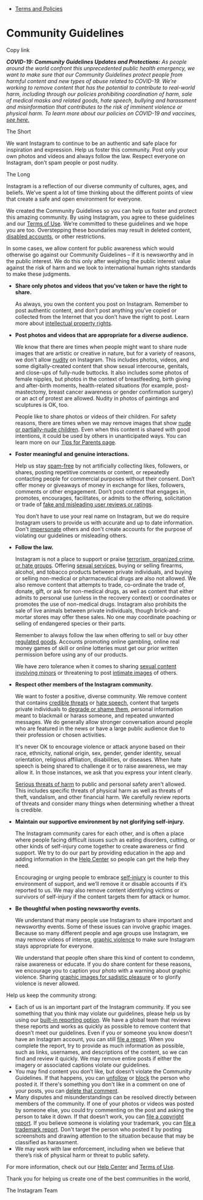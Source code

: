 *   [Terms and Policies](https://help.instagram.com/1417489251945243/?helpref=breadcrumb)

Community Guidelines
====================

Copy link

_**COVID-19: Community Guidelines Updates and Protections:** As people around the world confront this unprecedented public health emergency, we want to make sure that our Community Guidelines protect people from harmful content and new types of abuse related to COVID-19. We’re working to remove content that has the potential to contribute to real-world harm, including through our policies prohibiting coordination of harm, sale of medical masks and related goods, hate speech, bullying and harassment and misinformation that contributes to the risk of imminent violence or physical harm. To learn more about our policies on COVID-19 and vaccines, [see here.](https://help.instagram.com/697825587576762?helpref=faq_content)_

The Short

We want Instagram to continue to be an authentic and safe place for inspiration and expression. Help us foster this community. Post only your own photos and videos and always follow the law. Respect everyone on Instagram, don’t spam people or post nudity.

The Long

Instagram is a reflection of our diverse community of cultures, ages, and beliefs. We’ve spent a lot of time thinking about the different points of view that create a safe and open environment for everyone.

We created the Community Guidelines so you can help us foster and protect this amazing community. By using Instagram, you agree to these guidelines and our [Terms of Use](https://www.instagram.com/legal/terms). We’re committed to these guidelines and we hope you are too. Overstepping these boundaries may result in deleted content, [disabled accounts](https://help.instagram.com/366993040048856?helpref=faq_content), or other restrictions.

In some cases, we allow content for public awareness which would otherwise go against our Community Guidelines – if it is newsworthy and in the public interest. We do this only after weighing the public interest value against the risk of harm and we look to international human rights standards to make these judgments.

*   **Share only photos and videos that you’ve taken or have the right to share.**
    
    As always, you own the content you post on Instagram. Remember to post authentic content, and don’t post anything you’ve copied or collected from the Internet that you don’t have the right to post. Learn more about [intellectual property rights](https://help.instagram.com/126382350847838?helpref=faq_content).
    
*   **Post photos and videos that are appropriate for a diverse audience.**
    
    We know that there are times when people might want to share nude images that are artistic or creative in nature, but for a variety of reasons, we don’t allow [nudity](https://l.instagram.com/?u=https%3A%2F%2Fwww.facebook.com%2Fcommunitystandards%2Fadult_nudity_sexual_activity&e=AT0WryFuikz-8EHWfzFWES_h-xpyOaa_444uty4_ZXd65LEeFvHd9LRJfKDsOil6qLA-jS3lDIucMm9brBlmy-mtHsKUTuqcWEHBpAy7SYL-lbgc2XKSBH2wkl2QS5OzFEX2w534CYvlhrk5Qnbw4VoZnwD2rxkPRVE3QQ) on Instagram. This includes photos, videos, and some digitally-created content that show sexual intercourse, genitals, and close-ups of fully-nude buttocks. It also includes some photos of female nipples, but photos in the context of breastfeeding, birth giving and after-birth moments, health-related situations (for example, post-mastectomy, breast cancer awareness or gender confirmation surgery) or an act of protest are allowed. Nudity in photos of paintings and sculptures is OK, too.
    
    People like to share photos or videos of their children. For safety reasons, there are times when we may remove images that show [nude or partially-nude children](https://l.instagram.com/?u=https%3A%2F%2Fwww.facebook.com%2Fcommunitystandards%2Fchild_nudity_sexual_exploitation&e=AT0WryFuikz-8EHWfzFWES_h-xpyOaa_444uty4_ZXd65LEeFvHd9LRJfKDsOil6qLA-jS3lDIucMm9brBlmy-mtHsKUTuqcWEHBpAy7SYL-lbgc2XKSBH2wkl2QS5OzFEX2w534CYvlhrk5Qnbw4VoZnwD2rxkPRVE3QQ). Even when this content is shared with good intentions, it could be used by others in unanticipated ways. You can learn more on our [Tips for Parents page](https://help.instagram.com/154475974694511/?helpref=faq_content).
    
*   **Foster meaningful and genuine interactions.**
    
    Help us stay [spam-free](https://l.instagram.com/?u=https%3A%2F%2Fwww.facebook.com%2Fcommunitystandards%2Fspam&e=AT0WryFuikz-8EHWfzFWES_h-xpyOaa_444uty4_ZXd65LEeFvHd9LRJfKDsOil6qLA-jS3lDIucMm9brBlmy-mtHsKUTuqcWEHBpAy7SYL-lbgc2XKSBH2wkl2QS5OzFEX2w534CYvlhrk5Qnbw4VoZnwD2rxkPRVE3QQ) by not artificially collecting likes, followers, or shares, posting repetitive comments or content, or repeatedly contacting people for commercial purposes without their consent. Don’t offer money or giveaways of money in exchange for likes, followers, comments or other engagement. Don’t post content that engages in, promotes, encourages, facilitates, or admits to the offering, solicitation or trade of [fake and misleading user reviews or ratings](https://l.instagram.com/?u=https%3A%2F%2Fwww.facebook.com%2Fcommunitystandards%2Ffraud_deception&e=AT0WryFuikz-8EHWfzFWES_h-xpyOaa_444uty4_ZXd65LEeFvHd9LRJfKDsOil6qLA-jS3lDIucMm9brBlmy-mtHsKUTuqcWEHBpAy7SYL-lbgc2XKSBH2wkl2QS5OzFEX2w534CYvlhrk5Qnbw4VoZnwD2rxkPRVE3QQ).
    
    You don’t have to use your real name on Instagram, but we do require Instagram users to provide us with accurate and up to date information. Don't [impersonate](https://l.instagram.com/?u=https%3A%2F%2Fwww.facebook.com%2Fcommunitystandards%2Fmisrepresentation&e=AT0WryFuikz-8EHWfzFWES_h-xpyOaa_444uty4_ZXd65LEeFvHd9LRJfKDsOil6qLA-jS3lDIucMm9brBlmy-mtHsKUTuqcWEHBpAy7SYL-lbgc2XKSBH2wkl2QS5OzFEX2w534CYvlhrk5Qnbw4VoZnwD2rxkPRVE3QQ) others and don't create accounts for the purpose of violating our guidelines or misleading others.
    
*   **Follow the law.**
    
    Instagram is not a place to support or praise [terrorism, organized crime, or hate groups](https://l.instagram.com/?u=https%3A%2F%2Fwww.facebook.com%2Fcommunitystandards%2Fdangerous_individuals_organizations&e=AT0WryFuikz-8EHWfzFWES_h-xpyOaa_444uty4_ZXd65LEeFvHd9LRJfKDsOil6qLA-jS3lDIucMm9brBlmy-mtHsKUTuqcWEHBpAy7SYL-lbgc2XKSBH2wkl2QS5OzFEX2w534CYvlhrk5Qnbw4VoZnwD2rxkPRVE3QQ). Offering [sexual services](https://l.instagram.com/?u=https%3A%2F%2Fwww.facebook.com%2Fcommunitystandards%2Fsexual_solicitation&e=AT0WryFuikz-8EHWfzFWES_h-xpyOaa_444uty4_ZXd65LEeFvHd9LRJfKDsOil6qLA-jS3lDIucMm9brBlmy-mtHsKUTuqcWEHBpAy7SYL-lbgc2XKSBH2wkl2QS5OzFEX2w534CYvlhrk5Qnbw4VoZnwD2rxkPRVE3QQ), buying or selling firearms, alcohol, and tobacco products between private individuals, and buying or selling non-medical or pharmaceutical drugs are also not allowed. We also remove content that attempts to trade, co-ordinate the trade of, donate, gift, or ask for non-medical drugs, as well as content that either admits to personal use (unless in the recovery context) or coordinates or promotes the use of non-medical drugs. Instagram also prohibits the sale of live animals between private individuals, though brick-and-mortar stores may offer these sales. No one may coordinate poaching or selling of endangered species or their parts.
    
    Remember to always follow the law when offering to sell or buy other [regulated goods](https://l.instagram.com/?u=https%3A%2F%2Fwww.facebook.com%2Fcommunitystandards%2Fregulated_goods&e=AT0WryFuikz-8EHWfzFWES_h-xpyOaa_444uty4_ZXd65LEeFvHd9LRJfKDsOil6qLA-jS3lDIucMm9brBlmy-mtHsKUTuqcWEHBpAy7SYL-lbgc2XKSBH2wkl2QS5OzFEX2w534CYvlhrk5Qnbw4VoZnwD2rxkPRVE3QQ). Accounts promoting online gambling, online real money games of skill or online lotteries must get our prior written permission before using any of our products.
    
    We have zero tolerance when it comes to sharing [sexual content involving minors](https://l.instagram.com/?u=https%3A%2F%2Fwww.facebook.com%2Fcommunitystandards%2Fchild_nudity_sexual_exploitation&e=AT0WryFuikz-8EHWfzFWES_h-xpyOaa_444uty4_ZXd65LEeFvHd9LRJfKDsOil6qLA-jS3lDIucMm9brBlmy-mtHsKUTuqcWEHBpAy7SYL-lbgc2XKSBH2wkl2QS5OzFEX2w534CYvlhrk5Qnbw4VoZnwD2rxkPRVE3QQ) or threatening to post [intimate images](https://l.instagram.com/?u=https%3A%2F%2Fwww.facebook.com%2Fcommunitystandards%2Fsexual_exploitation_adults&e=AT0WryFuikz-8EHWfzFWES_h-xpyOaa_444uty4_ZXd65LEeFvHd9LRJfKDsOil6qLA-jS3lDIucMm9brBlmy-mtHsKUTuqcWEHBpAy7SYL-lbgc2XKSBH2wkl2QS5OzFEX2w534CYvlhrk5Qnbw4VoZnwD2rxkPRVE3QQ) of others.
    
*   **Respect other members of the Instagram community.**
    
    We want to foster a positive, diverse community. We remove content that contains [credible threats](https://l.instagram.com/?u=https%3A%2F%2Fwww.facebook.com%2Fcommunitystandards%2Fcredible_violence&e=AT0WryFuikz-8EHWfzFWES_h-xpyOaa_444uty4_ZXd65LEeFvHd9LRJfKDsOil6qLA-jS3lDIucMm9brBlmy-mtHsKUTuqcWEHBpAy7SYL-lbgc2XKSBH2wkl2QS5OzFEX2w534CYvlhrk5Qnbw4VoZnwD2rxkPRVE3QQ) or [hate speech](https://l.instagram.com/?u=https%3A%2F%2Fwww.facebook.com%2Fcommunitystandards%2Fhate_speech&e=AT0WryFuikz-8EHWfzFWES_h-xpyOaa_444uty4_ZXd65LEeFvHd9LRJfKDsOil6qLA-jS3lDIucMm9brBlmy-mtHsKUTuqcWEHBpAy7SYL-lbgc2XKSBH2wkl2QS5OzFEX2w534CYvlhrk5Qnbw4VoZnwD2rxkPRVE3QQ), content that targets private individuals to [degrade or shame them](https://l.instagram.com/?u=https%3A%2F%2Fwww.facebook.com%2Fcommunitystandards%2Fbullying&e=AT0WryFuikz-8EHWfzFWES_h-xpyOaa_444uty4_ZXd65LEeFvHd9LRJfKDsOil6qLA-jS3lDIucMm9brBlmy-mtHsKUTuqcWEHBpAy7SYL-lbgc2XKSBH2wkl2QS5OzFEX2w534CYvlhrk5Qnbw4VoZnwD2rxkPRVE3QQ), personal information meant to blackmail or harass someone, and repeated unwanted messages. We do generally allow stronger conversation around people who are featured in the news or have a large public audience due to their profession or chosen activities.
    
    It's never OK to encourage violence or attack anyone based on their race, ethnicity, national origin, sex, gender, gender identity, sexual orientation, religious affiliation, disabilities, or diseases. When hate speech is being shared to challenge it or to raise awareness, we may allow it. In those instances, we ask that you express your intent clearly.
    
    [Serious threats of harm](https://l.instagram.com/?u=https%3A%2F%2Fwww.facebook.com%2Fcommunitystandards%2Fcredible_violence&e=AT0WryFuikz-8EHWfzFWES_h-xpyOaa_444uty4_ZXd65LEeFvHd9LRJfKDsOil6qLA-jS3lDIucMm9brBlmy-mtHsKUTuqcWEHBpAy7SYL-lbgc2XKSBH2wkl2QS5OzFEX2w534CYvlhrk5Qnbw4VoZnwD2rxkPRVE3QQ) to public and personal safety aren't allowed. This includes specific threats of physical harm as well as threats of theft, vandalism, and other financial harm. We carefully review reports of threats and consider many things when determining whether a threat is credible.
    
*   **Maintain our supportive environment by not glorifying self-injury.**
    
    The Instagram community cares for each other, and is often a place where people facing difficult issues such as eating disorders, cutting, or other kinds of self-injury come together to create awareness or find support. We try to do our part by providing education in the app and adding information in the [Help Center](https://help.instagram.com/) so people can get the help they need.
    
    Encouraging or urging people to embrace [self-injury](https://l.instagram.com/?u=https%3A%2F%2Fwww.facebook.com%2Fcommunitystandards%2Fsuicide_self_injury_violence&e=AT0WryFuikz-8EHWfzFWES_h-xpyOaa_444uty4_ZXd65LEeFvHd9LRJfKDsOil6qLA-jS3lDIucMm9brBlmy-mtHsKUTuqcWEHBpAy7SYL-lbgc2XKSBH2wkl2QS5OzFEX2w534CYvlhrk5Qnbw4VoZnwD2rxkPRVE3QQ) is counter to this environment of support, and we’ll remove it or disable accounts if it’s reported to us. We may also remove content identifying victims or survivors of self-injury if the content targets them for attack or humor.
    
*   **Be thoughtful when posting newsworthy events.**
    
    We understand that many people use Instagram to share important and newsworthy events. Some of these issues can involve graphic images. Because so many different people and age groups use Instagram, we may remove videos of intense, [graphic violence](https://l.instagram.com/?u=https%3A%2F%2Fwww.facebook.com%2Fcommunitystandards%2Fgraphic_violence&e=AT0WryFuikz-8EHWfzFWES_h-xpyOaa_444uty4_ZXd65LEeFvHd9LRJfKDsOil6qLA-jS3lDIucMm9brBlmy-mtHsKUTuqcWEHBpAy7SYL-lbgc2XKSBH2wkl2QS5OzFEX2w534CYvlhrk5Qnbw4VoZnwD2rxkPRVE3QQ) to make sure Instagram stays appropriate for everyone.
    
    We understand that people often share this kind of content to condemn, raise awareness or educate. If you do share content for these reasons, we encourage you to caption your photo with a warning about graphic violence. Sharing [graphic images for sadistic pleasure](https://l.instagram.com/?u=https%3A%2F%2Fwww.facebook.com%2Fcommunitystandards%2Fcruel_insensitive&e=AT0WryFuikz-8EHWfzFWES_h-xpyOaa_444uty4_ZXd65LEeFvHd9LRJfKDsOil6qLA-jS3lDIucMm9brBlmy-mtHsKUTuqcWEHBpAy7SYL-lbgc2XKSBH2wkl2QS5OzFEX2w534CYvlhrk5Qnbw4VoZnwD2rxkPRVE3QQ) or to glorify violence is never allowed.
    

Help us keep the community strong:

*   Each of us is an important part of the Instagram community. If you see something that you think may violate our guidelines, please help us by using our [built-in reporting option](https://help.instagram.com/165828726894770?helpref=faq_content). We have a global team that reviews these reports and works as quickly as possible to remove content that doesn’t meet our guidelines. Even if you or someone you know doesn’t have an Instagram account, you can still [file a report](https://help.instagram.com/contact/383679321740945). When you complete the report, try to provide as much information as possible, such as links, usernames, and descriptions of the content, so we can find and review it quickly. We may remove entire posts if either the imagery or associated captions violate our guidelines.
*   You may find content you don’t like, but doesn’t violate the Community Guidelines. If that happens, you can [unfollow](https://help.instagram.com/286340048138725?helpref=faq_content) or [block](https://help.instagram.com/426700567389543/?helpref=faq_content) the person who posted it. If there's something you don't like in a comment on one of your posts, you can [delete that comment](https://help.instagram.com/289098941190483?helpref=faq_content).
*   Many disputes and misunderstandings can be resolved directly between members of the community. If one of your photos or videos was posted by someone else, you could try commenting on the post and asking the person to take it down. If that doesn’t work, you can [file a copyright report](https://help.instagram.com/126382350847838?helpref=faq_content). If you believe someone is violating your trademark, you can [file a trademark report](https://help.instagram.com/222826637847963?helpref=faq_content). Don't target the person who posted it by posting screenshots and drawing attention to the situation because that may be classified as harassment.
*   We may work with law enforcement, including when we believe that there’s risk of physical harm or threat to public safety.

For more information, check out our [Help Center](https://help.instagram.com/) and [Terms of Use](https://l.instagram.com/?u=http%3A%2F%2Finstagram.com%2Flegal%2Fterms%2F%23&e=AT0WryFuikz-8EHWfzFWES_h-xpyOaa_444uty4_ZXd65LEeFvHd9LRJfKDsOil6qLA-jS3lDIucMm9brBlmy-mtHsKUTuqcWEHBpAy7SYL-lbgc2XKSBH2wkl2QS5OzFEX2w534CYvlhrk5Qnbw4VoZnwD2rxkPRVE3QQ).

Thank you for helping us create one of the best communities in the world,

The Instagram Team